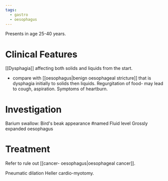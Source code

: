 ```yaml
---
tags:
  - gastro
  - oesophagus
---
```

Presents in age 25-40 years. 
# Clinical Features

[[Dysphagia]] affecting both solids and liquids from the start.
- compare with [[oesophagus|benign oesophageal stricture]] that is dysphagia initially to solids then liquids. 
Regurgitation of food- may lead to cough, aspiration. 
Symptoms of heartburn.
# Investigation
Barium swallow: Bird's beak appearance #named 
Fluid level
Grossly expanded oesophagus
# Treatment
Refer to rule out [[cancer- oesophagus|oesophageal cancer]]. 

Pneumatic dilation
Heller cardio-myotomy. 